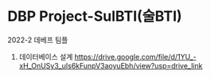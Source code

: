 # DBP Project-SulBTI(술BTI)
2022-2 데베프 팀플
1. 데이터베이스 설계
https://drive.google.com/file/d/1YU_-xH_OnUSy3_uIs6kFunpV3aoyuEbh/view?usp=drive_link


